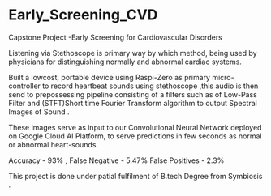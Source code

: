 # Early_Screening_CVD
Capstone Project -Early Screening for Cardiovascular Disorders 


Listening via Stethoscope is primary way by which method, being used by physicians for distinguishing
normally and abnormal cardiac systems.

Built a lowcost, portable device using Raspi-Zero as primary micro-controller to record heartbeat sounds using stethoscope ,this audio is then send to prepossessing pipeline consisting of a filters such as of Low-Pass Filter and (STFT)Short time Fourier Transform algorithm to output Spectral Images of Sound .

These images serve as input to our Convolutional Neural Network deployed on Google Cloud AI Platform, to serve predictions in few seconds as normal or abnormal heart-sounds.

Accuracy - 93% , False Negative - 5.47%  False Positives - 2.3%

This project is done under patial fulfilment of B.tech Degree from Symbiosis .
